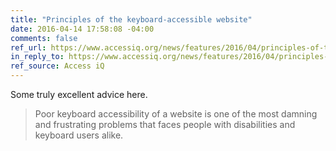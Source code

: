 ```yaml
---
title: "Principles of the keyboard-accessible website"
date: 2016-04-14 17:58:08 -04:00
comments: false
ref_url: https://www.accessiq.org/news/features/2016/04/principles-of-the-keyboard-accessible-website
in_reply_to: https://www.accessiq.org/news/features/2016/04/principles-of-the-keyboard-accessible-website
ref_source: Access iQ
---
```


Some truly excellent advice here.

> Poor keyboard accessibility of a website is one of the most damning and frustrating problems that faces people with disabilities and keyboard users alike.